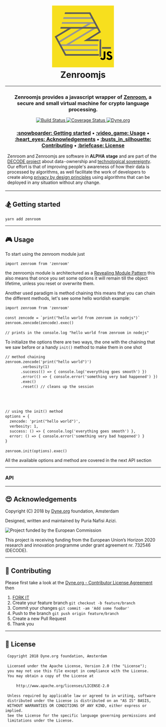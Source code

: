 <h1 align="center">
  <br>
	<a href="https://zenroom.dyne.org">
		<img src="assets/zenroomjs.svg" width="200" alt="zenroom js">
	</a>
  <br>
  Zenroomjs
  <br>
</h1>

<table><tr><td>
<h3 align="center">
Zenroomjs provides a javascript wrapper of <a href="https://zenroom.dyne.org">Zenroom</a>, a secure and small virtual machine for crypto language processing.
</h3>
  
<p align="center">
	<a href="https://travis-ci.com/puria/zenroomjs">
		<img src="https://travis-ci.org/puria/zenroomjs.svg?branch=master"
			 alt="Build Status">
	</a>
  <a href="https://coveralls.io/github/puria/zenroomjs?branch=master">
    <img src="https://coveralls.io/repos/github/puria/zenroomjs/badge.svg?branch=master"
			 alt="Coverage Status">
	</a>
    <a href="https://dyne.org">
        <img src="https://img.shields.io/badge/%3C%2F%3E%20with%20%E2%9D%A4%20by-Dyne.org-blue.svg" alt="Dyne.org">
    </a>
</p>

<div align="center">
  <h3>
    <a href="#snowboarder-getting-started">:snowboarder: Getting started</a>
    <span> • </span>
    <a href="#video_game-usage">:video_game: Usage</a>
    <span> • </span>
    <a href="#heart_eyes-acknowledgements">:heart_eyes: Acknowledgements</a>
    <span> • </span>
    <a href="#busts_in_silhouette-contributing">:busts_in_silhouette: Contributing</a>
    <span> • </span>
    <a href="#briefcase-license">:briefcase: License</a>
  </h3>
</div>

Zenroom and Zenroomjs are software in **ALPHA stage** and are part of the [DECODE project](https://decodeproject.eu) about data-ownership and [technological sovereignty](https://www.youtube.com/watch?v=RvBRbwBm_nQ). Our effort is that of improving people's awareness of how their data is processed by algorithms, as well facilitate the work of developers to create along [privacy by design principles](https://decodeproject.eu/publications/privacy-design-strategies-decode-architecture) using algorithms that can be deployed in any situation without any change.

</td></tr></table>

## :snowboarder: Getting started

```js
yarn add zenroom
```
***
## :video_game: Usage

To start using the zenroom module just

    import zenroom from 'zenroom'

the zenroomjs module is architectured as a [Revealing Module Pattern](https://addyosmani.com/resources/essentialjsdesignpatterns/book/#revealingmodulepatternjavascript) this also means that once you set some options it will remain till the object lifetime, unless you reset or overwrite them.

Another used paradigm is method chaining this means that you can chain the different methods, let's see some hello worldish example:

    import zenroom from 'zenroom'

    const zencode = `print("hello world from zenroom in nodejs")`
    zenroom.zencode(zencode).exec()
    
    // prints in the console.log "hello world from zenroom in nodejs"

To initialize the options there are two ways, the one with the chaining that we saw before or a handy `init()` method to make them in one shot

    // method chaining
    zenroom.zencode('print("hello world")')
           .verbosity(1)
           .success(() => { console.log('everything goes smooth') })
           .error(() => { console.error('something very bad happened') })
           .exec()
           .reset() // cleans up the session




    // using the init() method
    options = {
      zencode: 'print("hello world")',
      verbosity: 1,
      success: () => { console.log('everything goes smooth') },
      error: () => { console.error('something very bad happened') }
    }

    zenroom.init(options).exec()


All the available options and method are covered in the next API section

***

### API



***
## :heart_eyes: Acknowledgements

Copyright (C) 2018 by [Dyne.org](https://www.dyne.org) foundation, Amsterdam

Designed, written and maintained by Puria Nafisi Azizi.

<img src="https://zenroom.dyne.org/img/ec_logo.png" class="pic" alt="Project funded by the European Commission">

This project is receiving funding from the European Union’s Horizon 2020 research and innovation programme under grant agreement nr. 732546 (DECODE).

***
## :busts_in_silhouette: Contributing

Please first take a look at the [Dyne.org - Contributor License Agreement](CONTRIBUTING.md) then

1. [FORK IT](https://github.com/puria/zenroomjs/fork)
1. Create your feature branch `git checkout -b feature/branch`
1. Commit your changes `git commit -am 'Add some fooBar'`
1. Push to the branch `git push origin feature/branch`
1. Create a new Pull Request
1. Thank you

***
## :briefcase: License

     Copyright 2018 Dyne.org foundation, Amsterdam

     Licensed under the Apache License, Version 2.0 (the "License");
     you may not use this file except in compliance with the License.
     You may obtain a copy of the License at

         http://www.apache.org/licenses/LICENSE-2.0

     Unless required by applicable law or agreed to in writing, software
     distributed under the License is distributed on an "AS IS" BASIS,
     WITHOUT WARRANTIES OR CONDITIONS OF ANY KIND, either express or implied.
     See the License for the specific language governing permissions and
     limitations under the License.

